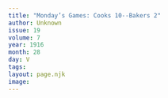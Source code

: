```yaml
---
title: "Monday’s Games: Cooks 10--Bakers 2"
author: Unknown
issue: 19
volume: 7
year: 1916
month: 28
day: V
tags:
layout: page.njk
image:
---
```

